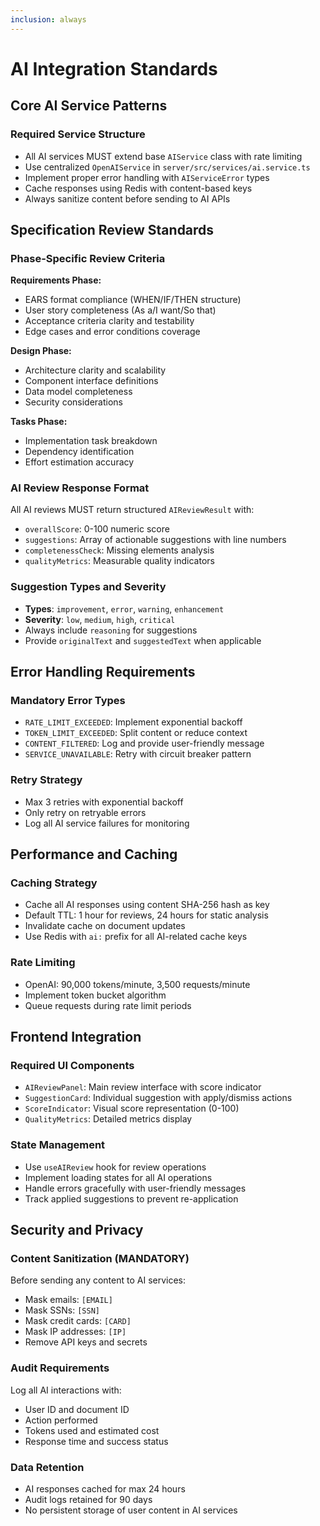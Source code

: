 ```yaml
---
inclusion: always
---
```


# AI Integration Standards

## Core AI Service Patterns

### Required Service Structure

- All AI services MUST extend base `AIService` class with rate limiting
- Use centralized `OpenAIService` in `server/src/services/ai.service.ts`
- Implement proper error handling with `AIServiceError` types
- Cache responses using Redis with content-based keys
- Always sanitize content before sending to AI APIs

## Specification Review Standards

### Phase-Specific Review Criteria

**Requirements Phase:**
- EARS format compliance (WHEN/IF/THEN structure)
- User story completeness (As a/I want/So that)
- Acceptance criteria clarity and testability
- Edge cases and error conditions coverage

**Design Phase:**
- Architecture clarity and scalability
- Component interface definitions
- Data model completeness
- Security considerations

**Tasks Phase:**
- Implementation task breakdown
- Dependency identification
- Effort estimation accuracy

### AI Review Response Format

All AI reviews MUST return structured `AIReviewResult` with:
- `overallScore`: 0-100 numeric score
- `suggestions`: Array of actionable suggestions with line numbers
- `completenessCheck`: Missing elements analysis
- `qualityMetrics`: Measurable quality indicators

### Suggestion Types and Severity
- **Types**: `improvement`, `error`, `warning`, `enhancement`
- **Severity**: `low`, `medium`, `high`, `critical`
- Always include `reasoning` for suggestions
- Provide `originalText` and `suggestedText` when applicable

## Error Handling Requirements

### Mandatory Error Types
- `RATE_LIMIT_EXCEEDED`: Implement exponential backoff
- `TOKEN_LIMIT_EXCEEDED`: Split content or reduce context
- `CONTENT_FILTERED`: Log and provide user-friendly message
- `SERVICE_UNAVAILABLE`: Retry with circuit breaker pattern

### Retry Strategy
- Max 3 retries with exponential backoff
- Only retry on retryable errors
- Log all AI service failures for monitoring

## Performance and Caching

### Caching Strategy
- Cache all AI responses using content SHA-256 hash as key
- Default TTL: 1 hour for reviews, 24 hours for static analysis
- Invalidate cache on document updates
- Use Redis with `ai:` prefix for all AI-related cache keys

### Rate Limiting
- OpenAI: 90,000 tokens/minute, 3,500 requests/minute
- Implement token bucket algorithm
- Queue requests during rate limit periods

## Frontend Integration

### Required UI Components
- `AIReviewPanel`: Main review interface with score indicator
- `SuggestionCard`: Individual suggestion with apply/dismiss actions
- `ScoreIndicator`: Visual score representation (0-100)
- `QualityMetrics`: Detailed metrics display

### State Management
- Use `useAIReview` hook for review operations
- Implement loading states for all AI operations
- Handle errors gracefully with user-friendly messages
- Track applied suggestions to prevent re-application

## Security and Privacy

### Content Sanitization (MANDATORY)
Before sending any content to AI services:
- Mask emails: `[EMAIL]`
- Mask SSNs: `[SSN]`
- Mask credit cards: `[CARD]`
- Mask IP addresses: `[IP]`
- Remove API keys and secrets

### Audit Requirements
Log all AI interactions with:
- User ID and document ID
- Action performed
- Tokens used and estimated cost
- Response time and success status

### Data Retention
- AI responses cached for max 24 hours
- Audit logs retained for 90 days
- No persistent storage of user content in AI services
